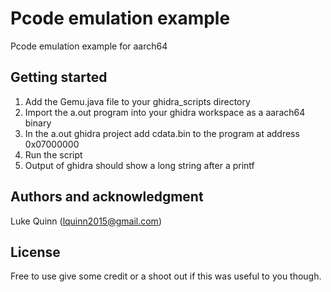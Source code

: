 # Pcode emulation example

Pcode emulation example for aarch64 

## Getting started

1. Add the Gemu.java file to your ghidra_scripts directory
2. Import the a.out program into your ghidra workspace as a aarach64 binary
3. In the a.out ghidra project add cdata.bin to the program at address 0x07000000
4. Run the script
5. Output of ghidra should show a long string after a printf

## Authors and acknowledgment
Luke Quinn (lquinn2015@gmail.com)

## License
Free to use give some credit or a shoot out if this was useful to you though. 
